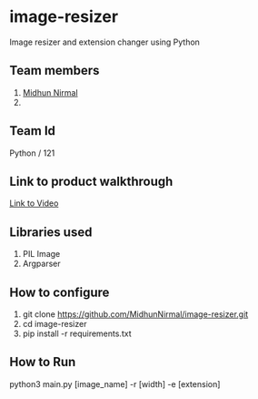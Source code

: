 # image-resizer
Image resizer and extension changer using Python
## Team members
1. <a href="https://github.com/MidhunNirmal">Midhun Nirmal<a>
2. <a href="#"><a>
## Team Id
Python / 121
## Link to product walkthrough
  <a href="#">Link to Video</a>
## Libraries used
1. PIL Image
2. Argparser
## How to configure
1. git clone https://github.com/MidhunNirmal/image-resizer.git
2. cd image-resizer
3. pip install -r requirements.txt
## How to Run
python3 main.py [image_name] -r [width] -e [extension]
